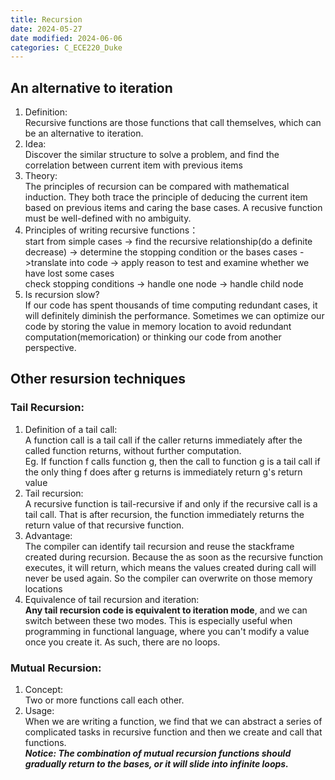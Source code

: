 ```yaml
---
title: Recursion
date: 2024-05-27
date modified: 2024-06-06
categories: C_ECE220_Duke
---
```


## An alternative to iteration

1. Definition:  
   Recursive functions are those functions that call themselves, which can be an alternative to iteration.
2. Idea:  
   Discover the similar structure to solve a problem, and find the correlation between current item with previous items
3. Theory:  
    The principles of recursion can be compared with mathematical induction. They both trace the principle of deducing the current item based on previous items and caring the base cases. A recusive function must be well-defined with no ambiguity.
4. Principles of writing recursive functions：  
   start from simple cases -> find the recursive relationship(do a definite decrease) -> determine the stopping condition or the bases cases ->translate into code -> apply reason to test and examine whether we have lost some cases  
   check stopping conditions -> handle one node -> handle child node
5. Is recursion slow?  
   If our code has spent thousands of time computing redundant cases, it will definitely diminish the performance. Sometimes we can optimize our code by storing the value in memory location to avoid redundant computation(memorication) or thinking our code from another perspective.

## Other resursion techniques

### Tail Recursion:

1. Definition of a tail call:  
   A function call is a tail call if the caller returns immediately after the called function returns, without further computation.  
   Eg. If function f calls function g, then the call to function g is a tail call if the only thing f does after g returns is immediately return g's return value
2. Tail recursion:  
   A recursive function is tail-recursive if and only if the recursive call is a tail call. That is after recursion, the function immediately returns the return value of that recursive function.
3. Advantage:  
   The compiler can identify tail recursion and reuse the stackframe created during recursion. Because the as soon as the recursive function executes, it will return, which means the values created during call will never be used again. So the compiler can overwrite on those memory locations
4. Equivalence of tail recursion and iteration:  
   **Any tail recursion code is equivalent to iteration mode**, and we can switch between these two modes. This is especially useful when programming in functional language, where you can't modify a value once you create it. As such, there are no loops.

### Mutual Recursion:

1. Concept:  
   Two or more functions call each other.
2. Usage:  
   When we are writing a function, we find that we can abstract a series of complicated tasks in recursive function and then we create and call that functions.  
   ***Notice: The combination of mutual recursion functions should gradually return to the bases, or it will slide into infinite loops.***


